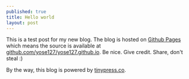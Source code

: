 ```yaml
---
published: true
title: Hello world
layout: post
---
```

This is a test post for my new blog. The blog is hosted on [Github Pages](http://pages.github.com/) which means the source is available at [github.com/yose127/yose127.github.io](http://github.com/yose127/yose127.github.io). Be nice. Give credit. Share, don't steal :)

By the way, this blog is powered by [tinypress.co](https://tinypress.co).